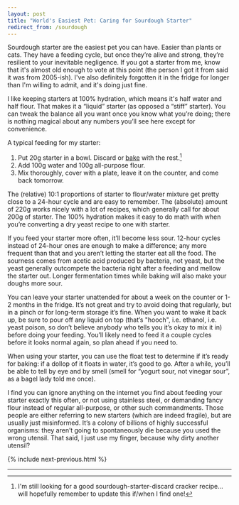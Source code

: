 ```yaml
---
layout: post
title: "World's Easiest Pet: Caring for Sourdough Starter"
redirect_from: /sourdough
---
```


Sourdough starter are the easiest pet you can have. Easier than plants or cats. They have a feeding cycle, but once they’re alive and strong, they’re resilient to your inevitable negligence. If you got a starter from me, know that it's almost old enough to vote at this point (the person I got it from said it was from 2005-ish). I've also definitely forgotten it in the fridge for longer than I'm willing to admit, and it's doing just fine.

I like keeping starters at 100% hydration, which means it's half water and half flour. That makes it a “liquid” starter (as opposed a “stiff” starter). You can tweak the balance all you want once you know what you’re doing; there is nothing magical about any numbers you’ll see here except for convenience.

A typical feeding for my starter:

1. Put 20g starter in a bowl. Discard or [bake](https://cooking.nytimes.com/recipes/1016277-tartines-country-bread) with the rest.[^1]
2. Add 100g water and 100g all-purpose flour.
3. Mix thoroughly, cover with a plate, leave it on the counter, and come back tomorrow.

The (relative) 10:1 proportions of starter to flour/water mixture get pretty close to a 24-hour cycle and are easy to remember. The (absolute) amount of 220g works nicely with a lot of recipes, which generally call for about 200g of starter. The 100% hydration makes it easy to do math with when you’re converting a dry yeast recipe to one with starter.

If you feed your starter more often, it’ll become less sour. 12-hour cycles instead of 24-hour ones are enough to make a difference; any more frequent than that and you aren’t letting the starter eat all the food. The sourness comes from acetic acid produced by bacteria, not yeast, but the yeast generally outcompete the bacteria right after a feeding and mellow the starter out. Longer fermentation times while baking will also make your doughs more sour.

You can leave your starter unattended for about a week on the counter or 1-2 months in the fridge. It’s not great and try to avoid doing that regularly, but in a pinch or for long-term storage it’s fine. When you want to wake it back up, be sure to pour off any liquid on top (that’s "hooch", i.e. ethanol, i.e. yeast poison, so don’t believe anybody who tells you it’s okay to mix it in) before doing your feeding. You’ll likely need to feed it a couple cycles before it looks normal again, so plan ahead if you need to.

When using your starter, you can use the float test to determine if it’s ready for baking: if a dollop of it floats in water, it’s good to go. After a while, you’ll be able to tell by eye and by smell (smell for “yogurt sour, not vinegar sour”, as a bagel lady told me once).

I find you can ignore anything on the internet you find about feeding your starter exactly this often, or not using stainless steel, or demanding fancy flour instead of regular all-purpose, or other such commandments. Those people are either referring to new starters (which are indeed fragile), but are usually just misinformed. It’s a colony of billions of highly successful organisms: they aren’t going to spontaneously die because you used the wrong utensil. That said, I just use my finger, because why dirty another utensil?

{% include next-previous.html %}

-------------------------------------------------------------------------------

[^1]: I'm still looking for a good sourdough-starter-discard cracker recipe... will hopefully remember to update this if/when I find one!
